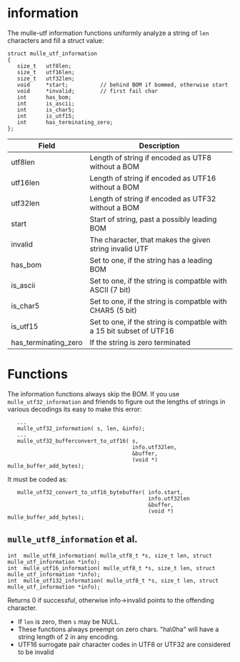 # information

The mulle-utf information functions uniformly analyze a string of `len`
characters and fill a struct value:

```
struct mulle_utf_information
{
   size_t   utf8len;
   size_t   utf16len;
   size_t   utf32len;
   void     *start;          // behind BOM if bommed, otherwise start
   void     *invalid;        // first fail char
   int      has_bom;
   int      is_ascii;
   int      is_char5;
   int      is_utf15;
   int      has_terminating_zero;
};
```

Field        | Description
-------------|---------------------------------------------------------
utf8len      | Length of string if encoded as UTF8 without a BOM
utf16len     | Length of string if encoded as UTF16 without a BOM
utf32len     | Length of string if encoded as UTF32 without a BOM
start        | Start of string, past a possibly leading BOM
invalid      | The character, that makes the given string invalid UTF
has_bom      | Set to one, if the string has a leading BOM
is_ascii     | Set to one, if the string is compatble with ASCII (7 bit)
is_char5     | Set to one, if the string is compatble with CHAR5 (5 bit)
is_utf15     | Set to one, if the string is compatble with a 15 bit subset of UTF16
has_terminating_zero | If the string is zero terminated


# Functions

The information functions always skip the BOM.  If you use
`mulle_utf32_information` and friends to figure out the lengths of
strings in various decodings its easy to make this error:

```
   ...
   mulle_utf32_information( s, len, &info);
   ...
   mulle_utf32_bufferconvert_to_utf16( s,
                                       info.utf32len,
                                       &buffer,
                                       (void *) mulle_buffer_add_bytes);
```

It must be coded as:

```
   mulle_utf32_convert_to_utf16_bytebuffer( info.start,
                                            info.utf32len
                                            &buffer,
                                            (void *) mulle_buffer_add_bytes);
```

## `mulle_utf8_information` et al.

```
int  mulle_utf8_information( mulle_utf8_t *s, size_t len, struct mulle_utf_information *info);
int  mulle_utf16_information( mulle_utf8_t *s, size_t len, struct mulle_utf_information *info);
int  mulle_utf132_information( mulle_utf8_t *s, size_t len, struct mulle_utf_information *info);
```

Returns 0 if successful, otherwise info->invalid points to the offending
character.

* If `len` is zero, then `s` may be NULL.
* These functions always preempt on zero chars. "ha\0ha" will have a string length
of 2 in any encoding.
* UTF16 surrogate pair character codes in UTF8 or UTF32 are considered to be invalid



